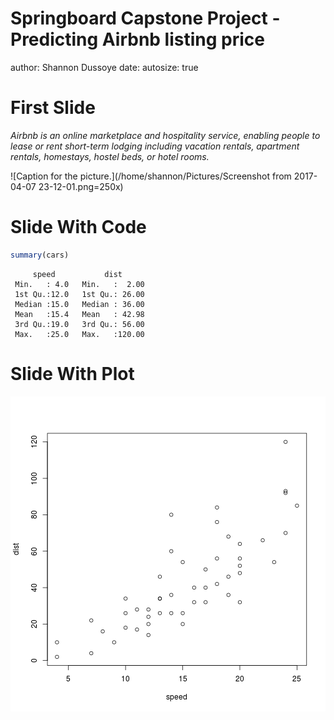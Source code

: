 Springboard Capstone Project - Predicting Airbnb listing price
========================================================
author: Shannon Dussoye
date: 
autosize: true

First Slide
========================================================

_Airbnb is an online marketplace and hospitality service, enabling people to lease or rent short-term lodging including vacation rentals, apartment rentals, homestays, hostel beds, or hotel rooms._

![Caption for the picture.](/home/shannon/Pictures/Screenshot from 2017-04-07 23-12-01.png=250x)

Slide With Code
========================================================


```r
summary(cars)
```

```
     speed           dist       
 Min.   : 4.0   Min.   :  2.00  
 1st Qu.:12.0   1st Qu.: 26.00  
 Median :15.0   Median : 36.00  
 Mean   :15.4   Mean   : 42.98  
 3rd Qu.:19.0   3rd Qu.: 56.00  
 Max.   :25.0   Max.   :120.00  
```

Slide With Plot
========================================================

![plot of chunk unnamed-chunk-2](Presentation-figure/unnamed-chunk-2-1.png)
